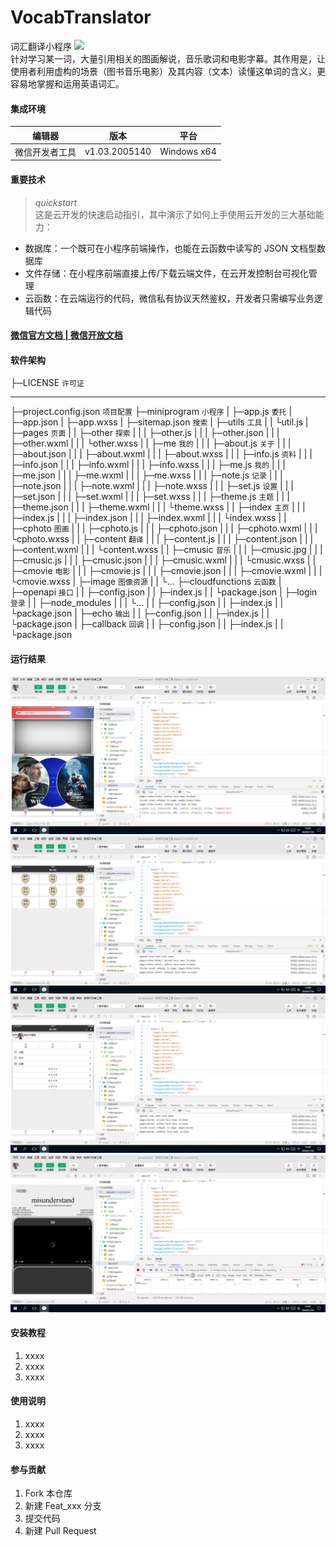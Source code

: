 # VocabTranslator

词汇翻译小程序 ![](https://img.shields.io/badge/曾昭文-个人项目-red.svg)<br/>针对学习某一词，大量引用相关的图画解说，音乐歌词和电影字幕。其作用是，让使用者利用虚构的场景（图书音乐电影）及其内容（文本）读懂这单词的含义，更容易地掌握和运用英语词汇。

#### 集成环境

| 编辑器 | 版本 | 平台 |
| :-: | :-: | :-: |
| 微信开发者工具 | v1.03.2005140 | Windows x64 |

#### 重要技术

> _quickstart_  
> 这是云开发的快速启动指引，其中演示了如何上手使用云开发的三大基础能力：
- 数据库：一个既可在小程序前端操作，也能在云函数中读写的 JSON 文档型数据库
- 文件存储：在小程序前端直接上传/下载云端文件，在云开发控制台可视化管理
- 云函数：在云端运行的代码，微信私有协议天然鉴权，开发者只需编写业务逻辑代码

#### [微信官方文档 | 微信开放文档](https://developers.weixin.qq.com/doc/)

#### 软件架构

├─LICENSE `许可证`
***
├─project.config.json `项目配置`
├─miniprogram `小程序`
|      ├─app.js `委托`
|      ├─app.json
|      ├─app.wxss
|      ├─sitemap.json `搜索`
|      ├─utils `工具`
|      |   └util.js
|      ├─pages `页面`
|      |   ├─other `探索`
|      |   |   ├─other.js
|      |   |   ├─other.json
|      |   |   ├─other.wxml
|      |   |   └other.wxss
|      |   ├─me `我的`
|      |   | ├─about.js `关于`
|      |   | ├─about.json
|      |   | ├─about.wxml
|      |   | ├─about.wxss
|      |   | ├─info.js `资料`
|      |   | ├─info.json
|      |   | ├─info.wxml 
|      |   | ├─info.wxss
|      |   | ├─me.js `我的`
|      |   | ├─me.json
|      |   | ├─me.wxml
|      |   | ├─me.wxss
|      |   | ├─note.js `记录`
|      |   | ├─note.json
|      |   | ├─note.wxml
|      |   | ├─note.wxss
|      |   | ├─set.js `设置`
|      |   | ├─set.json
|      |   | ├─set.wxml
|      |   | ├─set.wxss
|      |   | ├─theme.js `主题`
|      |   | ├─theme.json
|      |   | ├─theme.wxml
|      |   | └theme.wxss
|      |   ├─index `主页`
|      |   |   ├─index.js
|      |   |   ├─index.json
|      |   |   ├─index.wxml
|      |   |   └index.wxss
|      |   ├─cphoto `图画`
|      |   |   ├─cphoto.js
|      |   |   ├─cphoto.json
|      |   |   ├─cphoto.wxml
|      |   |   └cphoto.wxss
|      |   ├─content `翻译`
|      |   |    ├─content.js
|      |   |    ├─content.json
|      |   |    ├─content.wxml
|      |   |    └content.wxss
|      |   ├─cmusic `音乐`
|      |   |   ├─cmusic.jpg
|      |   |   ├─cmusic.js
|      |   |   ├─cmusic.json
|      |   |   ├─cmusic.wxml
|      |   |   └cmusic.wxss
|      |   ├─cmovie `电影`
|      |   |   ├─cmovie.js
|      |   |   ├─cmovie.json
|      |   |   ├─cmovie.wxml
|      |   |   └cmovie.wxss
|      ├─image `图像资源`
|      |   └...
├─cloudfunctions `云函数`
|       ├─openapi `接口`
|       |    ├─config.json
|       |    ├─index.js
|       |    └package.json
|       ├─login `登录`
|       |   ├─node_modules
|       |   |   └...
|       |   ├─config.json
|       |   ├─index.js
|       |   └package.json
|       ├─echo `输出`
|       |  ├─config.json
|       |  ├─index.js
|       |  └package.json
|       ├─callback `回调`
|       |    ├─config.json
|       |    ├─index.js
|       |    └package.json

#### 运行结果

![](README01.png)![](README02.png)![](README03.png)![](README04.png)

#### 安装教程

1.  xxxx
2.  xxxx
3.  xxxx

#### 使用说明

1.  xxxx
2.  xxxx
3.  xxxx

#### 参与贡献

1.  Fork 本仓库
2.  新建 Feat_xxx 分支
3.  提交代码
4.  新建 Pull Request
